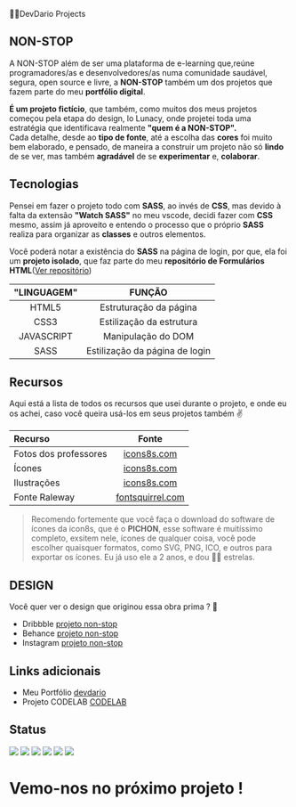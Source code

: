 👦🏻DevDario Projects

## NON-STOP
 A NON-STOP além de ser uma plataforma de e-learning que,reúne programadores/as e desenvolvedores/as numa comunidade saudável, segura, open source e livre, a **NON-STOP** também um dos projetos que fazem parte do meu **portfólio digital**.

**É um projeto fictício**, que também, como muitos dos meus projetos começou pela etapa do design, lo Lunacy, onde projetei toda uma estratégia que identificava realmente **"quem é a NON-STOP".** <br>
Cada detalhe, desde ao **tipo de fonte**, até a escolha das **cores** foi muito bem elaborado, e pensado, de maneira a construir um projeto não só **lindo** de se ver, mas também **agradável** de se **experimentar** e, **colaborar**.

## Tecnologias
Pensei em fazer o projeto todo com **SASS**, ao invés de **CSS**, mas devido à falta da extensão **"Watch SASS"** no meu vscode, decidi fazer com **CSS** mesmo, assim já aproveito e entendo o processo que o próprio **SASS** realiza para organizar as **classes** e outros elementos.

Você poderá notar a existência do **SASS** na página de login, por que, ela foi um **projeto isolado**, que faz parte do meu **repositório de Formulários HTML**\([Ver repositório](https://github.com/DevDario/HTML-FORMS)\)

"LINGUAGEM" | FUNÇÃO 
:---:       |:---:
HTML5       |Estruturação da página
CSS3        |Estilização da estrutura
JAVASCRIPT  |Manipulação do DOM
SASS        |Estilização da página de login

## Recursos
Aqui está a lista de todos os recursos que usei durante o projeto, e onde eu os achei, caso você queira usá-los em seus projetos também ✌

Recurso | Fonte
:---   |:---:
Fotos dos professores |[icons8s.com](https://icons8s.com.br)
Ícones |[icons8s.com](https://icons8s.com.br)
Ilustrações |[icons8s.com](https://icons8s.com.br)
Fonte Raleway |[fontsquirrel.com](https://fontsquirrel.com)

>Recomendo fortemente que você faça o download do software de ícones da icon8s, que é o **PICHON**, esse software é muitíssimo completo, exsitem nele, ícones de qualquer coisa, você pode escolher quaisquer formatos, como SVG, PNG, ICO, e outros para exportar os ícones. Eu já uso ele a 2 anos, e dou 🖐🏻 estrelas.


## DESIGN
Você quer ver o design que originou essa obra prima ? 🤩

- Dribbble [projeto non-stop](https://dribbble.com/devdario/non-stop)
- Behance [projeto non-stop](https://behance.net/dariosilva9/non-stop)
- Instagram [projeto non-stop](https://instagram.com/devdario/non-stop)

## Links adicionais
- Meu Portfólio [devdario](https://devdario.vercel.app)
- Projeto CODELAB [CODELAB](https://codelab-devdario.vercel.app)

## Status

<div>
<img src="https://img.shields.io/github/license/DevDario/NON-STOP.svg">
<img src="https://img.shields.io/github/downloads/DevDario/NON-STOP/total.svg">
<img src="https://img.shields.io/github/forks/DevDario/NON-STOP.svg">
<img src="https://img.shields.io/github/watchers/DevDario/NON-STOP.svg">
<img src="https://img.shields.io/github/stars/DevDario/NON-STOP.svg">
<img src="https://img.shields.io/github/issues/DevDario/NON-STOP.svg">
</div>

# Vemo-nos no próximo projeto !
